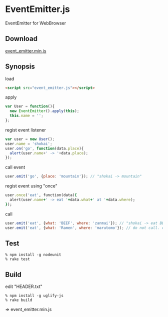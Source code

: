 EventEmitter.js
===============
EventEmitter for WebBrowser

Download
--------
<a href="https://raw.github.com/shokai/EventEmitter.js/master/event_emitter.min.js">event_emitter.min.js</a>


Synopsis
--------
load
```html
<script src="event_emitter.js"></script>
```

apply
```javascript
var User = function(){
  new EventEmitter().apply(this);
  this.name = '';
};
```

regist event listener
```javascript
var user = new User();
user.name = 'shokai';
user.on('go', function(data.place){
  alert(user.name+' -> '+data.place);
});
```

call event
```javascript
user.emit('go', {place: 'mountain'}); // "shokai -> mountain"
```

regist event using "once"
```ruby
user.once('eat', function(data){
  alert(user.name+' -> eat '+data.what+' at '+data.where);
});
```

call
```javascript
user.emit('eat', {what: 'BEEF', where: 'zanmai'}); // "shokai -> eat BEEF at zanmai"
user.emit('eat', {what: 'Ramen', where: 'marutomo'}); // do not call. call only first time.
```


Test
----

    % npm install -g nodeunit
    % rake test


Build
-----

edit "HEADER.txt"

    % npm install -g uglify-js
    % rake build

=> event_emitter.min.js
